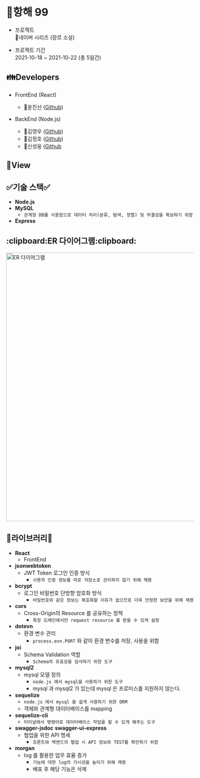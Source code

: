 <h1>🚢항해 99</h1>

- 프로젝트  <br>
  :green_book:네이버 시리즈 (장르 소설)


- 프로젝트 기간 <br>
  2021-10-18 ~ 2021-10-22 (총 5일간)

<h2>👪Developers</h2>

- FrontEnd (React)
  - 👥윤진선 ([Github](https://github.com/jinsunYoon))


- BackEnd (Node.js)
  - 👥김영우 ([Github](https://github.com/cxz5309))
  - 👥김정호 ([Github](https://github.com/jeangho293))
  - 👥신성웅 ([Github](https://github.com/shinsw627)


<h2>👀View</h2>

[comment]: <> (<img width="2048" alt="스크린샷 2021-10-16 오후 5 14 55" src="https://user-images.githubusercontent.com/58936251/137580149-f3ebcbc5-47d3-4f90-a514-7d1a0ae9a8c8.png">)
[comment]: <> (<img width="2048" alt="스크린샷 2021-10-16 오후 5 17 10" src="https://user-images.githubusercontent.com/58936251/137580199-4b9f9e22-6984-407a-a2d7-29fd57f7d73e.png">)
[comment]: <> (<img width="2048" alt="스크린샷 2021-10-16 오후 5 17 24" src="https://user-images.githubusercontent.com/58936251/137580201-2dbdcd8f-33f3-41ae-b739-97914f018c7d.png">)
[comment]: <> (<img width="2048" alt="스크린샷 2021-10-16 오후 5 17 35" src="https://user-images.githubusercontent.com/58936251/137580205-260f67c5-a402-4d84-9a49-00433c73b10b.png">)


<h2>✅기술 스택✅</h2>

- **Node.js**
- **MySQL**
  - `관계형 DB를 사용함으로 데이터 처리(분류, 탐색, 정렬) 및 무결성을 확보하기 위함`
- **Express**


<h2>:clipboard:ER 다이어그램:clipboard:</h2>
<img width="720" alt="ER 다이어그램" src="https://user-images.githubusercontent.com/84619866/138456777-9bfadb32-30e8-40ca-981a-f1d989dc476f.png">


<h2>📝라이브러리📝</h2>

- **React**
  - FrontEnd
- **jsonwebtoken**
  - JWT Token 로그인 인증 방식
    - ```사용자 인증 정보를 따로 저장소로 관리하지 않기 위해 채용```
- **bcrypt**
  - 로그인 비밀번호 단방향 암호화 방식
    - ```비밀번호와 같은 정보는 복호화할 이유가 없으므로 더욱 안정한 보안을 위해 채용```
- **cors**
  - Cross-Origin의 Resource 를 공유하는 정책
    - `특정 도메인에서만 request resource 를 받을 수 있게 설정`
- **dotevn**
  - 환경 변수 관리
    - `process.evn.PORT` 와 같이 환경 변수를 저장, 사용을 위함
- **joi**
  - Schema Validation 역할
    - `Schema의 유효성을 검사하기 위한 도구`
- **mysql2**
  - mysql 모델 정의
    - `node.js 에서 mysql을 사용하기 위한 도구`
    - mysql 과 mysql2 가 있는데 mysql 은 프로미스를 지원하지 않는다.
- **sequelize**
  - `node.js 에서 mysql 을 쉽게 사용하기 위한 ORM`
  - 객체와 관계형 데이터베이스를 mapping
- **sequelize-cli**
  - `터미널에서 명령어로 데이터베이스 작업을 할 수 있게 해주는 도구`
- **swagger-jsdoc** **swagger-ui-express**
  - 협업을 위한 API 명세
    - `프론트와 백엔드의 협업 시 API 정보와 TEST를 확인하기 위함`
- **morgan**
  - log 를 활용한 업무 효율 증가
    - `기능에 대한 log의 가시성을 높이기 위해 채용`
    - 배포 후 해당 기능은 삭제
